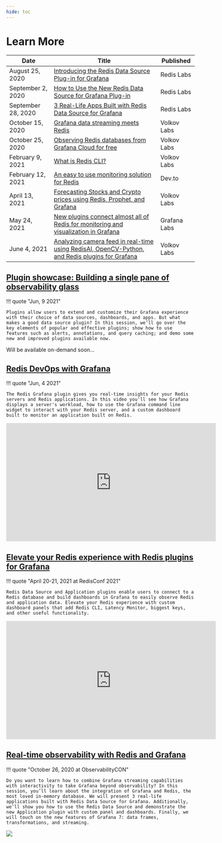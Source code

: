 ```yaml
---
hide: toc
---
```


# Learn More

| Date               | Title                                                                                                                                                                                                                              | Published    |
| ------------------ | ---------------------------------------------------------------------------------------------------------------------------------------------------------------------------------------------------------------------------------- | ------------ |
| August 25, 2020    | [Introducing the Redis Data Source Plug-in for Grafana](https://redislabs.com/blog/introducing-the-redis-data-source-plug-in-for-grafana/)                                                                                         | Redis Labs   |
| September 2, 2020  | [How to Use the New Redis Data Source for Grafana Plug-in](https://redislabs.com/blog/how-to-use-the-new-redis-data-source-for-grafana-plug-in/)                                                                                   | Redis Labs   |
| September 28, 2020 | [3 Real-Life Apps Built with Redis Data Source for Grafana](https://redislabs.com/blog/3-real-life-apps-built-with-redis-data-source-for-grafana/)                                                                                 | Redis Labs   |
| October 15, 2020   | [Grafana data streaming meets Redis](https://volkovlabs.com/grafana-data-streaming-meets-redis-d89f2bc25339)                                                                                                                       | Volkov Labs  |
| October 25, 2020   | [Observing Redis databases from Grafana Cloud for free](https://volkovlabs.com/observing-redis-databases-from-grafana-cloud-for-free-7b244e63407d)                                                                                 | Volkov Labs  |
| February 9, 2021   | [What is Redis CLI?](https://volkovlabs.com/what-is-redis-cli-c4894d5531a0)                                                                                                                                                        | Volkov Labs  |
| February 12, 2021  | [An easy to use monitoring solution for Redis](https://dev.to/abhirockzz/an-easy-to-use-monitoring-solution-for-redis-1hca)                                                                                                        | Dev.to       |
| April 13, 2021     | [Forecasting Stocks and Crypto prices using Redis, Prophet, and Grafana](https://volkovlabs.com/forecasting-stocks-and-crypto-prices-using-redis-prophet-and-grafana-b1630638d469)                                                 | Volkov Labs  |
| May 24, 2021       | [New plugins connect almost all of Redis for monitoring and visualization in Grafana](https://grafana.com/blog/2021/05/24/new-plugins-connect-almost-all-of-redis-for-monitoring-and-visualization-in-grafana)                     | Grafana Labs |
| June 4, 2021       | [Analyzing camera feed in real-time using RedisAI, OpenCV-Python, and Redis plugins for Grafana](https://volkovlabs.com/analyzing-camera-feed-in-real-time-using-redisai-opencv-python-and-redis-plugins-for-grafana-1c23ef0a042c) | Volkov Labs  |

## [Plugin showcase: Building a single pane of observability glass](https://grafana.com/go/grafanaconline/2021/plugins/)

!!! quote "Jun, 9 2021"

    Plugins allow users to extend and customize their Grafana experience with their choice of data sources, dashboards, and apps. But what makes a good data source plugin? In this session, we’ll go over the key elements of popular and effective plugins; show how to use features such as alerts, annotations, and query caching; and demo some new and improved plugins available now.

Will be available on-demand soon...

## [Redis DevOps with Grafana](https://www.youtube.com/embed/Y127A_MGb6k)

!!! quote "Jun, 4 2021"

    The Redis Grafana plugin gives you real-time insights for your Redis servers and Redis applications. In this video you'll see how Grafana displays a server's workload, how to use the Grafana command line widget to interact with your Redis server, and a custom dashboard built to monitor an application built on Redis.

<div class="video-wrapper">
<iframe width="560" height="315" src="https://www.youtube.com/embed/Y127A_MGb6k" title="Redis DevOps with Grafana" frameborder="0" allow="accelerometer; autoplay; clipboard-write; encrypted-media; gyroscope; picture-in-picture" allowfullscreen></iframe>
</div>

## [Elevate your Redis experience with Redis plugins for Grafana](https://redisconf.com/redisconf21/modules/85406/agenda/session/265347)

!!! quote "April 20-21, 2021 at RedisConf 2021"

    Redis Data Source and Application plugins enable users to connect to a Redis database and build dashboards in Grafana to easily observe Redis and application data. Elevate your Redis experience with custom dashboard panels that add Redis CLI, Latency Monitor, biggest keys, and other useful functionality.

<div class="video-wrapper">
<iframe width="560" height="315" src="https://www.youtube.com/embed/LquDQyEncLE" title="Elevate your Redis experience with Redis plugins for Grafana" frameborder="0" allow="accelerometer; autoplay; clipboard-write; encrypted-media; gyroscope; picture-in-picture" allowfullscreen></iframe>
</div>

## [Real-time observability with Redis and Grafana](https://grafana.com/go/observabilitycon/real-time-observability-with-redis-and-grafana/)

!!! quote "October 26, 2020 at ObservabilityCON"

    Do you want to learn how to combine Grafana streaming capabilities with interactivity to take Grafana beyond observability? In this session, you’ll learn about the integration of Grafana and Redis, the most loved in-memory database. We will present 3 real-life applications built with Redis Data Source for Grafana. Additionally, we’ll show you how to use the Redis Data Source and demonstrate the new Application plugin with custom panel and dashboards. Finally, we will touch on the new features of Grafana 7: data frames, transformations, and streaming.

<div class="video-wrapper">
<a target="_blank" title="Real-time observability with Redis and Grafana" href="https://grafana.com/go/observabilitycon/real-time-observability-with-redis-and-grafana/"><img src="/images/learn-more/observability-con-2020.png"></a>
</div>

